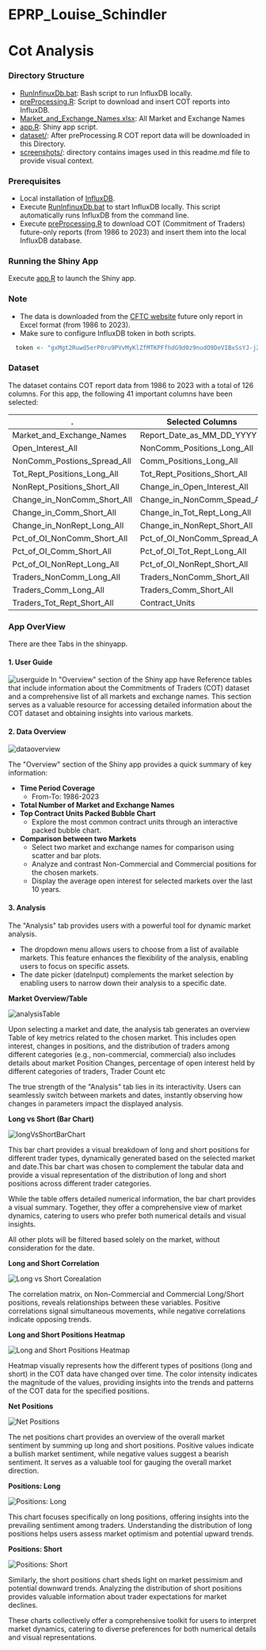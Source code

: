 # EPRP_Louise_Schindler

# Cot Analysis



### Directory Structure

* [RunInfinuxDb.bat](RunInfinuxDb.bat): Bash script to run InfluxDB locally.
* [preProcessing.R](preProcessing.R): Script to download and insert COT reports into InfluxDB.
* [Market_and_Exchange_Names.xlsx](Market_and_Exchange_Names.xlsx): All Market and Exchange Names
* [app.R](app.R): Shiny app script.
* [dataset/](dataset/): After preProcessing.R  COT report data will be downloaded in this Directory.
* [screenshots/](screenshots/): directory contains images used in this readme.md file to provide visual context.



### Prerequisites

* Local installation of [InfluxDB](https://docs.influxdata.com/influxdb/v2/install/).
* Execute [RunInfinuxDb.bat](RunInfinuxDb.bat) to start InfluxDB locally. This script automatically runs InfluxDB from the command line.
* Execute [preProcessing.R](preProcessing.R) to download COT (Commitment of Traders) future-only reports (from 1986 to 2023) and insert them into the local InfluxDB database.

### Running the Shiny App

Execute [app.R](app.R) to launch the Shiny app.


### Note

* The data is downloaded from the [CFTC website](https://www.cftc.gov/MarketReports/CommitmentsofTraders/HistoricalCompressed/index.htm) future only report in Excel format (from 1986 to 2023).
* Make sure to configure InfluxDB token in both scripts.

```R
  token <- "gxMgt2Ruwd5erP0ru9PVvMyKlZfMTKPFfhdG9d0z9nudO9DeVIBxSsYJ-j2fbaDVCw_fQiDYBWB8egjDbr7KBA=="
```




### Dataset

The dataset contains COT report data from 1986 to 2023 with a total of 126 columns. For this app, the following 41 important columns have been selected:


|   .           | **Selected Columns**              | .              
| ---------------------------------- | ----------------------------------|  ---------------------------------- |
| Market_and_Exchange_Names         | Report_Date_as_MM_DD_YYYY          | CFTC_Contract_Market_Code          |
| Open_Interest_All                  | NonComm_Positions_Long_All         | NonComm_Positions_Short_All        |
| NonComm_Postions_Spread_All        | Comm_Positions_Long_All            | Comm_Positions_Short_All           |
| Tot_Rept_Positions_Long_All        | Tot_Rept_Positions_Short_All       | NonRept_Positions_Long_All         |
| NonRept_Positions_Short_All        | Change_in_Open_Interest_All        | Change_in_NonComm_Long_All         |
| Change_in_NonComm_Short_All        | Change_in_NonComm_Spead_All        | Change_in_Comm_Long_All            |
| Change_in_Comm_Short_All           | Change_in_Tot_Rept_Long_All        | Change_in_Tot_Rept_Short_All       |
| Change_in_NonRept_Long_All         | Change_in_NonRept_Short_All        | Pct_of_OI_NonComm_Long_All         |
| Pct_of_OI_NonComm_Short_All        | Pct_of_OI_NonComm_Spread_All       | Pct_of_OI_Comm_Long_All            |
| Pct_of_OI_Comm_Short_All           | Pct_of_OI_Tot_Rept_Long_All        | Pct_of_OI_Tot_Rept_Short_All       |
| Pct_of_OI_NonRept_Long_All         | Pct_of_OI_NonRept_Short_All        | Traders_Tot_All                    |
| Traders_NonComm_Long_All           | Traders_NonComm_Short_All          | Traders_NonComm_Spread_All         |
| Traders_Comm_Long_All               | Traders_Comm_Short_All              | Traders_Tot_Rept_Long_All          |
| Traders_Tot_Rept_Short_All          | Contract_Units                      |



### App OverView

There are thee Tabs in the shinyapp.




#### 1. User Guide

![userguide](screenshots/userguide.png)
In "Overview" section of the Shiny app have Reference tables that include information about the Commitments of Traders (COT) dataset and a comprehensive list of all markets and exchange names. This section serves as a valuable resource for accessing detailed information about the COT dataset and obtaining insights into various markets.
#### 2. Data Overview

![dataoverview](screenshots/overview.png)

The "Overview" section of the Shiny app provides a quick summary of key information:

- **Time Period Coverage**
  - From-To: 1986-2023
- **Total Number of Market and Exchange Names**
- **Top Contract Units Packed Bubble Chart**
    - Explore the most common contract units through an interactive packed bubble chart.
- **Comparison between two Markets**
  - Select two market and exchange names for comparison using scatter and bar plots.
  - Analyze and contrast Non-Commercial and Commercial positions for the chosen markets.
  - Display the average open interest for selected markets over the last 10 years.
#### 3. Analysis


The "Analysis" tab provides users with a powerful tool for dynamic market analysis. 

- The dropdown menu allows users to choose from a list of available markets. This feature enhances the flexibility of the analysis, enabling users to focus on specific assets.
- The date picker (dateInput) complements the market selection by enabling users to narrow down their analysis to a specific date.

**Market Overview/Table**

![analysisTable](screenshots/analysisTable.png)

Upon selecting a market and date, the analysis tab generates an overview Table of key metrics related to the chosen market. This includes open interest, changes in positions, and the distribution of traders among different categories (e.g., non-commercial, commercial) also includes details about market Position Changes, percentage of open interest held by different categories of traders, Trader Count etc


The true strength of the "Analysis" tab lies in its interactivity. Users can seamlessly switch between markets and dates, instantly observing how changes in parameters impact the displayed analysis. 

**Long vs Short (Bar Chart)**

![longVsShortBarChart](screenshots/longVsShortBarchart.png)


This bar chart provides a visual breakdown of long and short positions for different trader types, dynamically generated based on the selected market and date.This bar chart was chosen to complement the tabular data and provide a visual representation of the distribution of long and short positions across different trader categories.

While the table offers detailed numerical information, the bar chart provides a visual summary. Together, they offer a comprehensive view of market dynamics, catering to users who prefer both numerical details and visual insights.

All other plots will be filtered based solely on the market, without consideration for the date.

**Long and Short Correlation**

![Long vs Short Corealation](screenshots/longVsShortCorelation.png)

The correlation matrix, on Non-Commercial and Commercial Long/Short positions, reveals relationships between these variables. Positive correlations signal simultaneous movements, while negative correlations indicate opposing trends.

**Long and Short Positions Heatmap**

![Long and Short Positions Heatmap](screenshots/longAndShortHeatMap.png)


Heatmap visually represents how the different types of positions (long and short) in the COT data have changed over time. The color intensity indicates the magnitude of the values, providing insights into the trends and patterns of the COT data for the specified positions.


**Net Positions**

![Net Positions](screenshots/netPosition.png)


The net positions chart provides an overview of the overall market sentiment by summing up long and short positions. Positive values indicate a bullish market sentiment, while negative values suggest a bearish sentiment. It serves as a valuable tool for gauging the overall market direction.

**Positions: Long**

![Positions: Long](screenshots/positionLong.png)


This chart focuses specifically on long positions, offering insights into the prevailing sentiment among traders. Understanding the distribution of long positions helps users assess market optimism and potential upward trends.

**Positions: Short**

![Positions: Short](screenshots/positionShort.png)


Similarly, the short positions chart sheds light on market pessimism and potential downward trends. Analyzing the distribution of short positions provides valuable information about trader expectations for market declines.


These charts collectively offer a comprehensive toolkit for users to interpret market dynamics, catering to diverse preferences for both numerical details and visual representations.
